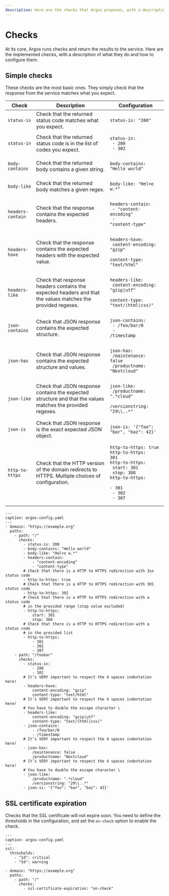 ```yaml
---
description: Here are the checks that Argos proposes, with a description of what they do and how to configure them.
---
```

# Checks

At its core, Argos runs checks and return the results to the service. Here are the implemented checks, with a description of what they do and how to configure them.

## Simple checks

These checks are the most basic ones. They simply check that the response from the service matches what you expect.

| Check | Description | Configuration |
| --- | --- | --- |
| `status-is` | Check that the returned status code matches what you expect. | <pre><code>status-is: \"200\"</code></pre> |
| `status-in` | Check that the returned status code is in the list of codes you expect. | <pre><code>status-in:<br>    - 200<br>    - 302</code></pre> |
| `body-contains` | Check that the returned body contains a given string. | <pre><code>body-contains: "Hello world"</code></pre> |
| `body-like` | Check that the returned body matches a given regex. | <pre><code>body-like: "Hel+o w.*"</code></pre> |
| `headers-contain` | Check that the response contains the expected headers. | <pre><code>headers-contain:<br>    - "content-encoding"<br>    - "content-type"</code></pre> |
| `headers-have` | Check that the response contains the expected headers with the expected value. | <pre><code>headers-have:<br>    content-encoding: "gzip"<br>    content-type: "text/html"</code></pre> |
| `headers-like` | Check that response headers contains the expected headers and that the values matches the provided regexes. | <pre><code>headers-like:<br>    content-encoding: "gzip\|utf"<br>    content-type: "text/(html\|css)"</code></pre> |
| `json-contains` | Check that JSON response contains the expected structure. | <pre><code>json-contains:<br>    - /foo/bar/0<br>    - /timestamp</code></pre> |
| `json-has` | Check that JSON response contains the expected structure and values. | <pre><code>json-has:<br>    /maintenance: false<br>    /productname: "Nextcloud"</code></pre> |
| `json-like` | Check that JSON response contains the expected structure and that the values matches the provided regexes. | <pre><code>json-like:<br>    /productname: ".\*cloud"<br>    /versionstring: "29\\\\..\*"</code></pre> |
| `json-is` | Check that JSON response is the exact expected JSON object. | <pre><code>json-is: '{"foo": "bar", "baz": 42}'</code></pre> |
| `http-to-https` | Check that the HTTP version of the domain redirects to HTTPS. Multiple choices of configuration. | <pre><code>http-to-https: true<br>http-to-https: 301<br>http-to-https:<br>    start: 301<br>    stop: 308<br>http-to-https:<br>    - 301<br>    - 302<br>    - 307</code></pre> |

```{code-block} yaml
---
caption: argos-config.yaml
---
- domain: "https://example.org"
  paths:
    - path: "/"
      checks:
        - status-is: 200
        - body-contains: "Hello world"
        - body-like: "Hel+o w.*"
        - headers-contain:
            - "content-encoding"
            - "content-type"
        # Check that there is a HTTP to HTTPS redirection with 3xx status code
        - http-to-https: true
        # Check that there is a HTTP to HTTPS redirection with 301 status code
        - http-to-https: 301
        # Check that there is a HTTP to HTTPS redirection with a status code
        # in the provided range (stop value excluded)
        - http-to-https:
            start: 301
            stop: 308
        # Check that there is a HTTP to HTTPS redirection with a status code
        # in the provided list
        - http-to-https:
            - 301
            - 302
            - 307
    - path: "/foobar"
      checks:
        - status-in:
            - 200
            - 302
        # It’s VERY important to respect the 4 spaces indentation here!
        - headers-have:
            content-encoding: "gzip"
            content-type: "text/html"
        # It’s VERY important to respect the 4 spaces indentation here!
        # You have to double the escape character \
        - headers-like:
            content-encoding: "gzip|utf"
            content-type: "text/(html|css)"
        - json-contains:
            - /foo/bar/0
            - /timestamp
        # It’s VERY important to respect the 4 spaces indentation here!
        - json-has:
            /maintenance: false
            /productname: "Nextcloud"
        # It’s VERY important to respect the 4 spaces indentation here!
        # You have to double the escape character \
        - json-like:
            /productname: ".*cloud"
            /versionstring: "29\\..*"
        - json-is: '{"foo": "bar", "baz": 42}'
```

## SSL certificate expiration

 Checks that the SSL certificate will not expire soon. You need to define the thresholds in the configuration, and set the `on-check` option to enable the check.


```{code-block} yaml
---
caption: argos-config.yaml
---
ssl:
  thresholds:
    - "1d": critical
    - "5d": warning

- domain: "https://example.org"
  paths:
    - path: "/"
      checks:
        - ssl-certificate-expiration: "on-check"
```
